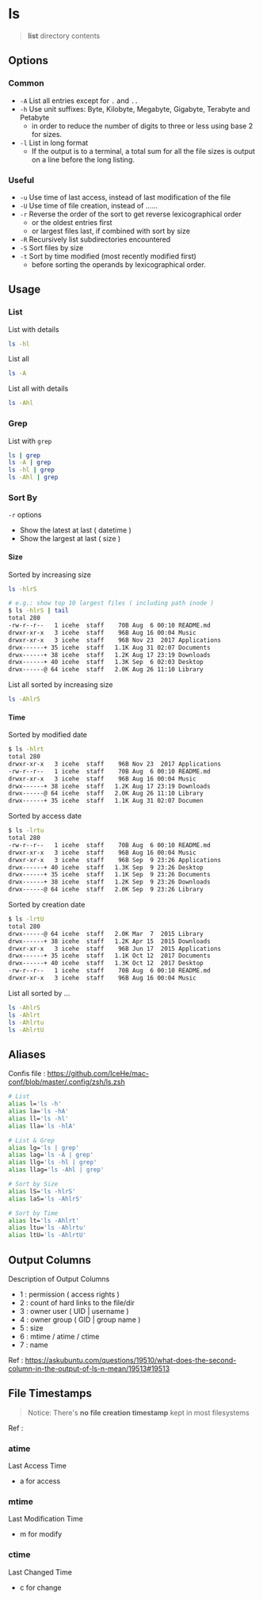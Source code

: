 # ls

> **list** directory contents

## Options

### Common

- `-A` List all entries except for `.` and `..`
- `-h` Use unit suffixes: Byte, Kilobyte, Megabyte, Gigabyte, Terabyte and Petabyte
    - in order to reduce the number of digits to three or less using base 2 for sizes.
- `-l` List in long format
    - If the output is to a terminal, a total sum for all the file sizes is output on a line before the long listing.

### Useful

- `-u` Use time of last access, instead of last modification of the file
- `-U` Use time of file creation, instead of ……
- `-r` Reverse the order of the sort to get reverse lexicographical order
    - or the oldest entries first
    - or largest files last, if combined with sort by size
- `-R` Recursively list subdirectories encountered
- `-S` Sort files by size
- `-t` Sort by time modified (most recently modified first)
    - before sorting the operands by lexicographical order.

## Usage

### List

List with details

```bash
ls -hl
```

List all

```bash
ls -A
```

List all with details

```bash
ls -Ahl
```

### Grep

List with `grep`

```bash
ls | grep
ls -A | grep
ls -hl | grep
ls -Ahl | grep
```

### Sort By

`-r` options

- Show the latest at last ( datetime )
- Show the largest at last ( size )

#### Size

Sorted by increasing size

```bash
ls -hlrS

# e.g.: show top 10 largest files ( including path inode )
$ ls -hlrS | tail
total 280
-rw-r--r--   1 icehe  staff    70B Aug  6 00:10 README.md
drwxr-xr-x   3 icehe  staff    96B Aug 16 00:04 Music
drwxr-xr-x   3 icehe  staff    96B Nov 23  2017 Applications
drwx------+ 35 icehe  staff   1.1K Aug 31 02:07 Documents
drwx------+ 38 icehe  staff   1.2K Aug 17 23:19 Downloads
drwx------+ 40 icehe  staff   1.3K Sep  6 02:03 Desktop
drwx------@ 64 icehe  staff   2.0K Aug 26 11:10 Library
```

List all sorted by increasing size

```bash
ls -AhlrS
```

#### Time

Sorted by modified date

```bash
$ ls -hlrt
total 280
drwxr-xr-x   3 icehe  staff    96B Nov 23  2017 Applications
-rw-r--r--   1 icehe  staff    70B Aug  6 00:10 README.md
drwxr-xr-x   3 icehe  staff    96B Aug 16 00:04 Music
drwx------+ 38 icehe  staff   1.2K Aug 17 23:19 Downloads
drwx------@ 64 icehe  staff   2.0K Aug 26 11:10 Library
drwx------+ 35 icehe  staff   1.1K Aug 31 02:07 Documen
```

Sorted by access date

```bash
$ ls -lrtu
total 280
-rw-r--r--   1 icehe  staff    70B Aug  6 00:10 README.md
drwxr-xr-x   3 icehe  staff    96B Aug 16 00:04 Music
drwxr-xr-x   3 icehe  staff    96B Sep  9 23:26 Applications
drwx------+ 40 icehe  staff   1.3K Sep  9 23:26 Desktop
drwx------+ 35 icehe  staff   1.1K Sep  9 23:26 Documents
drwx------+ 38 icehe  staff   1.2K Sep  9 23:26 Downloads
drwx------@ 64 icehe  staff   2.0K Sep  9 23:26 Library
```

Sorted by creation date

```bash
$ ls -lrtU
total 280
drwx------@ 64 icehe  staff   2.0K Mar  7  2015 Library
drwx------+ 38 icehe  staff   1.2K Apr 15  2015 Downloads
drwxr-xr-x   3 icehe  staff    96B Jun 17  2015 Applications
drwx------+ 35 icehe  staff   1.1K Oct 12  2017 Documents
drwx------+ 40 icehe  staff   1.3K Oct 12  2017 Desktop
-rw-r--r--   1 icehe  staff    70B Aug  6 00:10 README.md
drwxr-xr-x   3 icehe  staff    96B Aug 16 00:04 Music
```

List all sorted by …

```bash
ls -AhlrS
ls -Ahlrt
ls -Ahlrtu
ls -AhlrtU
```

## Aliases

Confis file : https://github.com/IceHe/mac-conf/blob/master/.config/zsh/ls.zsh

```bash
# List
alias l='ls -h'
alias la='ls -hA'
alias ll='ls -hl'
alias lla='ls -hlA'

# List & Grep
alias lg='ls | grep'
alias lag='ls -A | grep'
alias llg='ls -hl | grep'
alias llag='ls -Ahl | grep'

# Sort by Size
alias lS='ls -hlrS'
alias laS='ls -AhlrS'

# Sort by Time
alias lt='ls -Ahlrt'
alias ltu='ls -Ahlrtu'
alias ltU='ls -AhlrtU'
```

## Output Columns

Description of Output Columns

- 1 : permission ( access rights )
- 2 : count of hard links to the file/dir
- 3 : owner user ( UID | username )
- 4 : owner group ( GID | group name )
- 5 : size
- 6 : mtime / atime / ctime
- 7 : name

Ref : https://askubuntu.com/questions/19510/what-does-the-second-column-in-the-output-of-ls-n-mean/19513#19513

## File Timestamps

> Notice: There's **no file creation timestamp** kept in most filesystems

Ref :

### atime

Last Access Time

- a for access

### mtime

Last Modification Time

- m for modify

### ctime

Last Changed Time

- c for change

